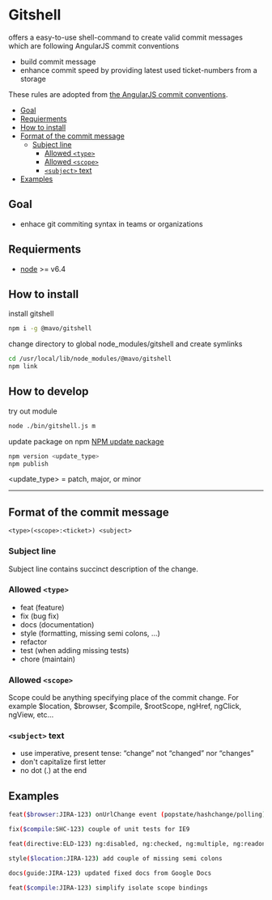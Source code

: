 # Gitshell

offers a easy-to-use shell-command to create valid commit messages which are following AngularJS commit conventions

* build commit message
* enhance commit speed by providing latest used ticket-numbers from a storage

These rules are adopted from [the AngularJS commit conventions](https://docs.google.com/document/d/1QrDFcIiPjSLDn3EL15IJygNPiHORgU1_OOAqWjiDU5Y/).

* [Goal](#goal)
* [Requierments](#requierments)
* [How to install](#how-to-install)
* [Format of the commit message](#format-of-the-commit-message)
  * [Subject line](#subject-line)
    * [Allowed `<type>`](#allowed-type)
    * [Allowed `<scope>`](#allowed-scope)
    * [`<subject>` text](#subject-text)
* [Examples](#examples)

## Goal

* enhace git commiting syntax in teams or organizations

## Requierments

* [node](https://nodejs.org/en/) >= v6.4

## How to install

install gitshell

```bash
npm i -g @mavo/gitshell
```

change directory to global node_modules/gitshell and create symlinks

```bash
cd /usr/local/lib/node_modules/@mavo/gitshell
npm link
```

## How to develop

try out module

```bash
node ./bin/gitshell.js m
```

update package on npm
[NPM update package](https://docs.npmjs.com/updating-your-published-package-version-number)

```bash
npm version <update_type>
npm publish
```

<update_type> = patch, major, or minor

---

## Format of the commit message

```text
<type>(<scope>:<ticket>) <subject>
```

### Subject line

Subject line contains succinct description of the change.

### Allowed `<type>`

* feat (feature)
* fix (bug fix)
* docs (documentation)
* style (formatting, missing semi colons, …)
* refactor
* test (when adding missing tests)
* chore (maintain)

### Allowed `<scope>`

Scope could be anything specifying place of the commit change. For example $location, $browser, $compile, $rootScope, ngHref, ngClick, ngView, etc...

### `<subject>` text

* use imperative, present tense: “change” not “changed” nor “changes”
* don't capitalize first letter
* no dot (.) at the end

## Examples

```bash
feat($browser:JIRA-123) onUrlChange event (popstate/hashchange/polling)

fix($compile:SHC-123) couple of unit tests for IE9

feat(directive:ELD-123) ng:disabled, ng:checked, ng:multiple, ng:readonly, ng:selected

style($location:JIRA-123) add couple of missing semi colons

docs(guide:JIRA-123) updated fixed docs from Google Docs

feat($compile:JIRA-123) simplify isolate scope bindings
```
